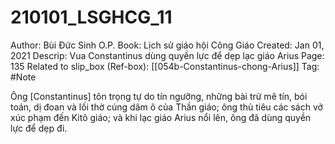 # 210101_LSGHCG_11

Author: Bùi Đức Sinh O.P.
Book: Lịch sử giáo hội Công Giáo
Created: Jan 01, 2021
Descrip: Vua Constantinus dùng quyền lực để dẹp lạc giáo Arius
Page: 135
Related to slip_box (Ref-box): [[054b-Constantinus-chong-Arius]]
Tag: #Note

Ông [Constantinus] tôn trọng tự do tín ngưỡng, những bài trừ mê tín, bói toán, dị đoan và lối thờ cúng dâm ô của Thần giáo; ông thủ tiêu các sách vở xúc phạm đến Kitô giáo; và khi lạc giáo Arius nổi lên, ông đã dùng quyền lực để dẹp đi.